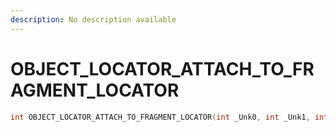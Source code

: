 ```yaml
---
description: No description available 
---
```


# OBJECT_LOCATOR_ATTACH_TO_FRAGMENT_LOCATOR

```cpp
int OBJECT_LOCATOR_ATTACH_TO_FRAGMENT_LOCATOR(int _Unk0, int _Unk1, int _Unk2, int _Unk3, int _Unk4, int _Unk5, int _Unk6, int _Unk7, int _Unk8);
```